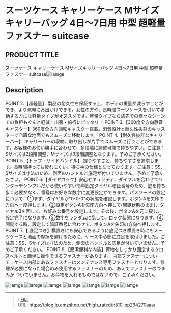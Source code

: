 # スーツケース キャリーケース Mサイズキャリーバッグ 4日〜7日用 中型  超軽量 ファスナー   suitcase


## PRODUCT TITLE 

スーツケース キャリーケース Mサイズキャリーバッグ 4日〜7日用 中型  超軽量 ファスナー   suitcase![iamge](https://b2bfiles1.gigab2b.cn/image/wkseller/302/20220821_a1865ebb88732646086bc8983f90f495.jpg)

## Description

POINT 2.【超軽量】 製品の耐久性を保証する上、ボディの重量が減らすことができ、より気軽にお出かけできる。女性の方や、長時間スーツケースを引いて移動する方には軽量タイプがオススメです。軽量タイプなら旅先での様々なシーンでの負担もぐんと軽減！出張・旅行にピッタリ！
POINT 3.【360度全方向静音キャスター】360度全方向回転キャスター搭載。消音設計と耐久性抜群のキャスターで凸凹な地面でもスムーズに移動します。
POINT 4.【耐久性抜群なキャリーバー】 キャリーバーの収納、取り出しが片手でスムーズに行うことができます。お客様のお使い勝手に合わせて、多段階に調整可能で持ちやすい。ご注意：Sサイズは2段階調整、Mサイズは3段階調整となります。予めご了承ください。
POINT 5.【トップ・サイドハンドル】 握りやすさと、持ちやすさを追求します。長時間持っても疲れにくい。持ち手の仕様となっております。ご注意：SS、Sサイズは寸法のため、側面のハンドルと底足が付いていません。予めご了承ください。
POINT 6.【ダイヤロック】安心セキュリティ、ダイヤルを合わせてワンタッチシンプルだから使いやすい簡単設定ダイヤル暗証番号のため、鍵を持ち歩く必要がなく、番号はお好きな数字に変更設定ができます。パスワードの設定について：①まず、ダイヤルが&#34;0-0-0&#34;の状態を確認します。ボタンAを矢印の方向へー度押します。②設定ボタンAを矢印方向へ押して(開錠状態のまま)、ダイヤルBを回して、お好みな番号を設定します。その後、ボタンAを元に戻し、設定完了になります。③数字をランダムに乱して、ロック状態になります。④開錠する時、設定して暗証番号に合わせて、ボタンAを矢印の方向へ押します。
POINT 7.【 底足つき】横置きにも安心できるように底足つき横置き時にもスーツケースと地面の摩擦を避けるために、ケース中心部に底足を取付けました。ご注意：SS、Sサイズは寸法のため、側面のハンドルと底足が付いていません。予めご了承ください。
POINT 8.【簡潔便利な内装】荷物をしっかり固定するクロスベルトと簡単に操作できるファスナーがあります。
内部ファスナーについて：ケース内部にあるファスナーはメンテナンス専用ファスナーとなります。修理が必要になった場合のみ使用するファスナーのため、あえてファスナーのつまみが ついていません。お荷物を入れるものではないので、ご了承ください。



![iamge](https://b2bfiles1.gigab2b.cn/image/wkseller/302/20230105_2c20314777de621e9ff1cd0ca4648d85.jpg)
![iamge](https://b2bfiles1.gigab2b.cn/image/wkseller/302/20220821_7777a0e7c061cce049ca8715f25b949f.jpg)
![iamge](https://b2bfiles1.gigab2b.cn/image/wkseller/302/20220821_99545e5063d224d0f9f5d7e23e19b99c.jpg)
![iamge](https://b2bfiles1.gigab2b.cn/image/wkseller/302/20220821_dd786f26c8f49d7e70a182b7542fe9a2.jpg)
![iamge](https://b2bfiles1.gigab2b.cn/image/wkseller/302/20220821_5e2ae40e44ed8c0d438b9b9bb05e1ad5.jpg)
![iamge](https://b2bfiles1.gigab2b.cn/image/wkseller/302/20220821_b4747347f5e3656320ad6df19719de9f.jpg)
![iamge](https://b2bfiles1.gigab2b.cn/image/wkseller/302/20220821_0698dfbd8f22e5737cb5faea752e5d84.jpg)


---

> : [Ella](https://blog.jp.amzshop.net/)  
> URL: https://blog.jp.amzshop.net/high_rated/n510-pp294270aaa/  

